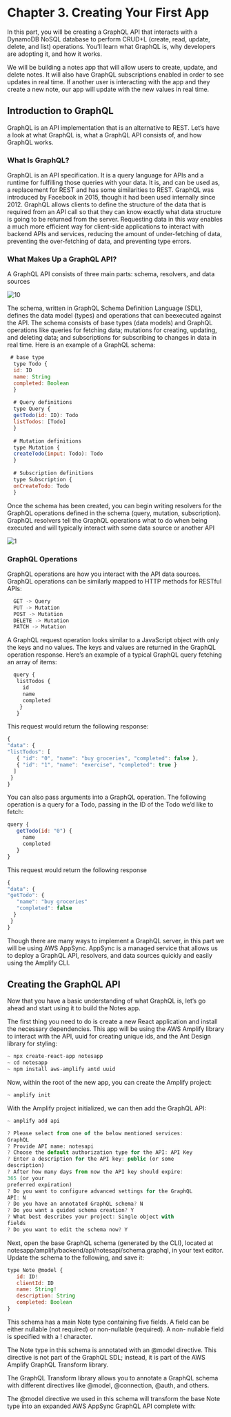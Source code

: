 # Chapter 3. Creating Your First App

In this part, you will be creating a GraphQL API that interacts
with a DynamoDB NoSQL database to perform CRUD+L (create,
read, update, delete, and list) operations. You’ll learn what GraphQL
is, why developers are adopting it, and how it works.

We will be building a notes app that will allow users to create,
update, and delete notes. It will also have GraphQL subscriptions
enabled in order to see updates in real time. If another user is
interacting with the app and they create a new note, our app will
update with the new values in real time.

## Introduction to GraphQL

GraphQL is an API implementation that is an alternative to REST.
Let’s have a look at what GraphQL is, what a GraphQL API consists
of, and how GraphQL works.

### What Is GraphQL?

GraphQL is an API specification. It is a query language for APIs and
a runtime for fulfilling those queries with your data. It is, and can be
used as, a replacement for REST and has some similarities to REST.
GraphQL was introduced by Facebook in 2015, though it had been
used internally since 2012. GraphQL allows clients to define the
structure of the data that is required from an API call so that they can
know exactly what data structure is going to be returned from the
server. Requesting data in this way enables a much more efficient
way for client-side applications to interact with backend APIs and
services, reducing the amount of under-fetching of data, preventing
the over-fetching of data, and preventing type errors.


### What Makes Up a GraphQL API?
A GraphQL API consists of three main parts: schema, resolvers, and
data sources


![10](https://user-images.githubusercontent.com/23625821/119619757-98f0da00-be04-11eb-9ab8-4d2d99824a13.png)


The schema, written in GraphQL Schema Definition Language
(SDL), defines the data model (types) and operations that can beexecuted against the API. The schema consists of base types (data
models) and GraphQL operations like queries for fetching data;
mutations for creating, updating, and deleting data; and subscriptions
for subscribing to changes in data in real time.
Here is an example of a GraphQL schema:

```javascript 
 # base type
  type Todo {
  id: ID
  name: String
  completed: Boolean
  }
  
  # Query definitions
  type Query {
  getTodo(id: ID): Todo
  listTodos: [Todo]
  }
  
  # Mutation definitions
  type Mutation {
  createTodo(input: Todo): Todo
  }
  
  # Subscription definitions
  type Subscription {
  onCreateTodo: Todo
  }

```

Once the schema has been created, you can begin writing resolvers
for the GraphQL operations defined in the schema (query, mutation,
subscription). GraphQL resolvers tell the GraphQL operations what
to do when being executed and will typically interact with some data
source or another API


 ![1](https://user-images.githubusercontent.com/23625821/119620472-4fed5580-be05-11eb-9984-370d5d21996d.png)



### GraphQL Operations
GraphQL operations are how you interact with the API data sources.
GraphQL operations can be similarly mapped to HTTP methods for
RESTful APIs:

```javascript 
  GET -> Query
  PUT -> Mutation
  POST -> Mutation
  DELETE -> Mutation
  PATCH -> Mutation
```

A GraphQL request operation looks similar to a JavaScript object
with only the keys and no values. The keys and values are returned in
the GraphQL operation response. Here’s an example of a typical
GraphQL query fetching an array of items:

```javascript 
  query {
   listTodos {
     id
     name
     completed
    }
   }

```


This request would return the following response:

```javascript 
{
"data": {
"listTodos": [
   { "id": "0", "name": "buy groceries", "completed": false },
   { "id": "1", "name": "exercise", "completed": true }
  ]
 }
}
```

You can also pass arguments into a GraphQL operation. The
following operation is a query for a Todo, passing in the ID of the
Todo we’d like to fetch:

```javascript
query {
   getTodo(id: "0") {
     name
     completed
   }
}
```

This request would return the following response 

```javascript 
{
"data": {
"getTodo": {
   "name": "buy groceries"
   "completed": false
  }
 }
}
```

Though there are many ways to implement a GraphQL server, in this
part we will be using AWS AppSync. AppSync is a managed service
that allows us to deploy a GraphQL API, resolvers, and data sources
quickly and easily using the Amplify CLI.


## Creating the GraphQL API

Now that you have a basic understanding of what GraphQL is, let’s
go ahead and start using it to build the Notes app.

The first thing you need to do is create a new React application and
install the necessary dependencies. This app will be using the AWS
Amplify library to interact with the API, uuid for creating unique
ids, and the Ant Design library for styling:

```javascript
~ npx create-react-app notesapp
~ cd notesapp
~ npm install aws-amplify antd uuid
```

Now, within the root of the new app, you can create the Amplify
project:

```javascript 
~ amplify init
```

With the Amplify project initialized, we can then add the GraphQL
API:

```javascript
~ amplify add api

? Please select from one of the below mentioned services:
GraphQL
? Provide API name: notesapi
? Choose the default authorization type for the API: API Key
? Enter a description for the API key: public (or some
description)
? After how many days from now the API key should expire:
365 (or your
preferred expiration)
? Do you want to configure advanced settings for the GraphQL
API: N
? Do you have an annotated GraphQL schema? N
? Do you want a guided schema creation? Y
? What best describes your project: Single object with
fields
? Do you want to edit the schema now? Y

```

Next, open the base GraphQL schema (generated by the CLI), located
at notesapp/amplify/backend/api/notesapi/schema.graphql, in your
text editor. Update the schema to the following, and save it:

```javascript
type Note @model {
   id: ID!
   clientId: ID
   name: String!
   description: String
   completed: Boolean
}

```

This schema has a main Note type containing five fields. A field can
be either nullable (not required) or non-nullable (required). A non-
nullable field is specified with a ! character.


The Note type in this schema is annotated with an @model
directive. This directive is not part of the GraphQL SDL; instead, it is
part of the AWS Amplify GraphQL Transform library.


The GraphQL Transform library allows you to annotate a GraphQL
schema with different directives like @model, @connection,
@auth, and others.


The @model directive we used in this schema will transform the
base Note type into an expanded AWS AppSync GraphQL API
complete with:

